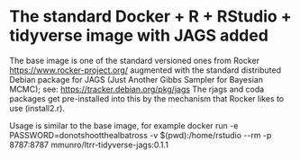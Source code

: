# The standard Docker + R + RStudio + tidyverse image with JAGS added

The base image is one of the standard versioned ones from Rocker
https://www.rocker-project.org/
augmented with the standard distributed Debian package for JAGS
(Just Another Gibbs Sampler for Bayesian MCMC); see:
https://tracker.debian.org/pkg/jags
The rjags and coda packages get pre-installed into this by the
mechanism that Rocker likes to use (install2.r).

Usage is similar to the base image, for example
docker run -e PASSWORD=donotshootthealbatross -v $(pwd):/home/rstudio --rm -p 8787:8787 mmunro/ltrr-tidyverse-jags:0.1.1
